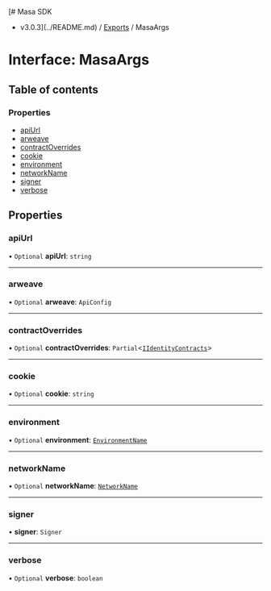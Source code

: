 [# Masa SDK
 - v3.0.3](../README.md) / [Exports](../modules.md) / MasaArgs

# Interface: MasaArgs

## Table of contents

### Properties

- [apiUrl](MasaArgs.md#apiurl)
- [arweave](MasaArgs.md#arweave)
- [contractOverrides](MasaArgs.md#contractoverrides)
- [cookie](MasaArgs.md#cookie)
- [environment](MasaArgs.md#environment)
- [networkName](MasaArgs.md#networkname)
- [signer](MasaArgs.md#signer)
- [verbose](MasaArgs.md#verbose)

## Properties

### apiUrl

• `Optional` **apiUrl**: `string`

___

### arweave

• `Optional` **arweave**: `ApiConfig`

___

### contractOverrides

• `Optional` **contractOverrides**: `Partial`<[`IIdentityContracts`](IIdentityContracts.md)\>

___

### cookie

• `Optional` **cookie**: `string`

___

### environment

• `Optional` **environment**: [`EnvironmentName`](../modules.md#environmentname)

___

### networkName

• `Optional` **networkName**: [`NetworkName`](../modules.md#networkname)

___

### signer

• **signer**: `Signer`

___

### verbose

• `Optional` **verbose**: `boolean`
